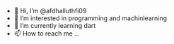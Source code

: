- 👋 Hi, I’m @afdhalluthfi09
- 👀 I’m interested in programming and machinlearning 
- 🌱 I’m currently learning dart
- 📫 How to reach me ...

<!---
afdhalluthfi09/afdhalluthfi09 is a ✨ special ✨ repository because its `README.md` (this file) appears on your GitHub profile.
You can click the Preview link to take a look at your changes.
--->
